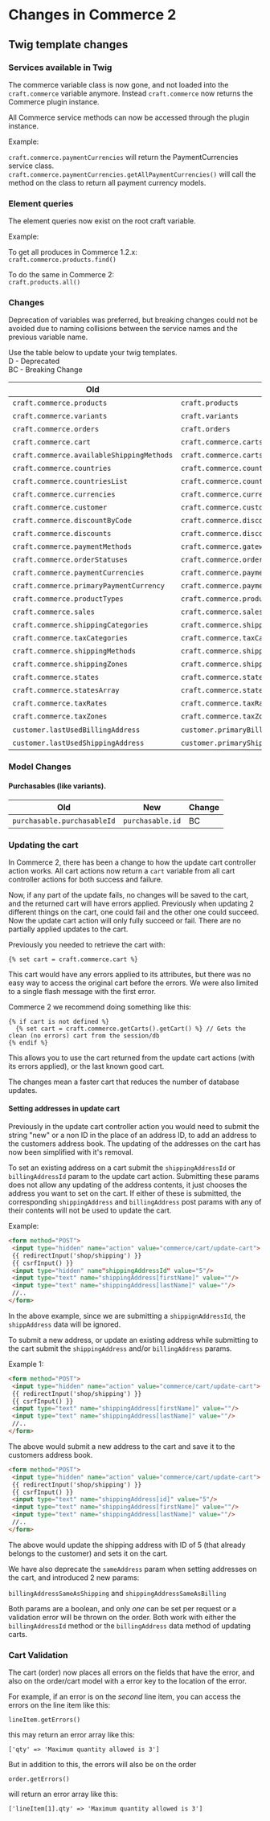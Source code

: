 # Changes in Commerce 2

## Twig template changes

### Services available in Twig

The commerce variable class is now gone, and not loaded into the `craft.commerce` variable anymore. Instead `craft.commerce` now returns the Commerce plugin instance.

All Commerce service methods can now be accessed through the plugin instance.

Example:

`craft.commerce.paymentCurrencies` will return the PaymentCurrencies service class.  
`craft.commerce.paymentCurrencies.getAllPaymentCurrencies()` will call the method on the class to return all payment currency models.
 
 ### Element queries 

The element queries now exist on the root craft variable.

Example:

To get all produces in Commerce 1.2.x:  
`craft.commerce.products.find()`  

To do the same in Commerce 2:  
`craft.products.all()`


### Changes

Deprecation of variables was preferred, but breaking changes could not be avoided due to naming collisions between the service names and the previous variable name.

Use the table below to update your twig templates.  
D - Deprecated  
BC - Breaking Change  

| Old                                       | New                                                       | Change 
|-------------------------------------------|-----------------------------------------------------------|--------
| `craft.commerce.products`                 | `craft.products`                                          | BC     
| `craft.commerce.variants`                 | `craft.variants`                                          | BC     
| `craft.commerce.orders`                   | `craft.orders`                                            | BC     
| `craft.commerce.cart`                     | `craft.commerce.carts.cart`                               | D      
| `craft.commerce.availableShippingMethods` | `craft.commerce.carts.cart.availableShippingMethods`      | D      
| `craft.commerce.countries`                | `craft.commerce.countries.allCountries`                   | BC     
| `craft.commerce.countriesList`            | `craft.commerce.countries.allCountriesAsList`             | D      
| `craft.commerce.currencies`               | `craft.commerce.currencies.allCurrencies`                 | BC     
| `craft.commerce.customer`                 | `craft.commerce.customers.customer`                       | D      
| `craft.commerce.discountByCode`           | `craft.commerce.discounts.discountByCode`                 | D      
| `craft.commerce.discounts`                | `craft.commerce.discounts.allDiscounts`                   | BC     
| `craft.commerce.paymentMethods`           | `craft.commerce.gateways.allCustomerEnabledGateways`      | BC     
| `craft.commerce.orderStatuses`            | `craft.commerce.orderStatuses.allOrderStatuses`           | BC     
| `craft.commerce.paymentCurrencies`        | `craft.commerce.paymentCurrencies.allPaymentCurrencies`   | BC     
| `craft.commerce.primaryPaymentCurrency`   | `craft.commerce.paymentCurrencies.primaryPaymentCurrency` | D      
| `craft.commerce.productTypes`             | `craft.commerce.productTypes.allProductTypes`             | BC     
| `craft.commerce.sales`                    | `craft.commerce.sales.allSales`                           | BC     
| `craft.commerce.shippingCategories`       | `craft.commerce.shippingCategories.allShippingCategories` | BC     
| `craft.commerce.taxCategories`            | `craft.commerce.taxCategories.allTaxCategories`           | BC     
| `craft.commerce.shippingMethods`          | `craft.commerce.shippingMethods.allShippingMethods`       | BC     
| `craft.commerce.shippingZones`            | `craft.commerce.shippingZones.allShippingZones`           | BC     
| `craft.commerce.states`                   | `craft.commerce.states.allStates`                         | BC     
| `craft.commerce.statesArray`              | `craft.commerce.states.allStatesAsList`                   | D      
| `craft.commerce.taxRates`                 | `craft.commerce.taxRates.allTaxRates`                     | BC     
| `craft.commerce.taxZones`                 | `craft.commerce.taxZones.allTaxZones`                     | BC   
| `customer.lastUsedBillingAddress`         | `customer.primaryBillingAddress`                          | BC  
| `customer.lastUsedShippingAddress`        | `customer.primaryShippingAddress`                         | BC  


### Model Changes

#### Purchasables (like variants).

| Old                                       | New                                                       | Change 
|-------------------------------------------|-----------------------------------------------------------|--------
| `purchasable.purchasableId`               | `purchasable.id`                                          | BC   

### Updating the cart

In Commerce 2, there has been a change to how the update cart controller action works. All cart actions now return a `cart` variable from all cart controller actions for both success and failure.

Now, if any part of the update fails, no changes will be saved to the cart, and the returned cart will have errors applied. Previously when updating 2 different things on the cart, one could fail and the other one could succeed. Now the update cart action will only fully succeed or fail. There are no partially applied updates to the cart.

Previously you needed to retrieve the cart with:

```
{% set cart = craft.commerce.cart %}
```

This cart would have any errors applied to its attributes, but there was no easy way to access the original cart before the errors. We were also limited to a single flash message with the first error.

Commerce 2 we recommend doing something like this:

```
{% if cart is not defined %}
  {% set cart = craft.commerce.getCarts().getCart() %} // Gets the clean (no errors) cart from the session/db
{% endif %}
```

This allows you to use the cart returned from the update cart actions (with its errors applied), or the last known good cart.

The changes mean a faster cart that reduces the number of database updates.

#### Setting addresses in update cart

Previously in the update cart controller action you would need to submit the string "new" or a non ID in the place of an address ID, to add an address to the customers address book. The updating of the addresses on the cart has now been simplified with it's removal.

To set an existing address on a cart submit the `shippingAddressId` or `billingAddressId` param to the update cart action.
Submitting these params does not allow any updating of the address contents, it just chooses the address you want to set on the cart.
If either of these is submitted, the corresponding `shippingAddress` and `billingAddress` post params with any of their contents will not be used to update the cart.

Example:

```html
<form method="POST">
 <input type="hidden" name="action" value="commerce/cart/update-cart">
 {{ redirectInput('shop/shipping') }}
 {{ csrfInput() }}
 <input type="hidden" name"shippingAddressId" value="5"/>
 <input type="text" name="shippingAddress[firstName]" value=""/>
 <input type="text" name="shippingAddress[lastName]" value=""/>
 //..
</form>
```
In the above example, since we are submitting a `shippignAddressId`, the `shippAddress` data will be ignored.


To submit a new address, or update an existing address while submitting to the cart submit the `shippingAddress` and/or `billingAddress` params.

Example 1:

```html
<form method="POST">
 <input type="hidden" name="action" value="commerce/cart/update-cart">
 {{ redirectInput('shop/shipping') }}
 {{ csrfInput() }}
 <input type="text" name="shippingAddress[firstName]" value=""/>
 <input type="text" name="shippingAddress[lastName]" value=""/>
 //..
</form>
```

The above would submit a new address to the cart and save it to the customers address book.


```html
<form method="POST">
 <input type="hidden" name="action" value="commerce/cart/update-cart">
 {{ redirectInput('shop/shipping') }}
 {{ csrfInput() }}
 <input type="text" name="shippingAddress[id]" value="5"/>
 <input type="text" name="shippingAddress[firstName]" value=""/>
 <input type="text" name="shippingAddress[lastName]" value=""/>
 //..
</form>
```

The above would update the shipping address with ID of 5 (that already belongs to the customer) and sets it on the cart.

We have also deprecate the `sameAddress` param when setting addresses on the cart, and introduced 2 new params:

`billingAddressSameAsShipping` and `shippingAddressSameAsBilling`

Both params are a boolean, and only *one* can be set per request or a validation error will be thrown on the order. Both work with either the `billingAddressId` method or the `billingAddress` data method of updating carts.

### Cart Validation

The cart (order) now places all errors on the fields that have the error, and also on the order/cart model with a error key to the location of the error.

For example, if an error is on the *second* line item, you can access the errors on the line item like this:

```
lineItem.getErrors()
```

this may return an error array like this: 

```
['qty' => 'Maximum quantity allowed is 3']
```

But in addition to this, the errors will also be on the order

```
order.getErrors()
```

will return an error array like this:

```
['lineItem[1].qty' => 'Maximum quantity allowed is 3']
```
